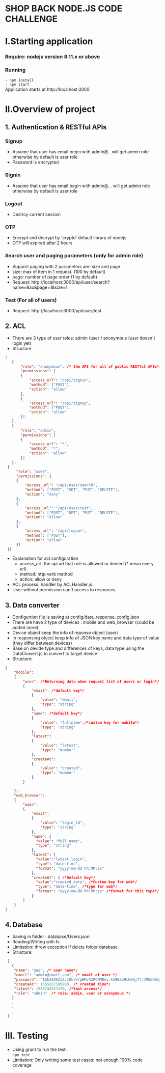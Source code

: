 # SHOP BACK NODE.JS CODE CHALLENGE
# I.Starting application
### Require: nodejs version 8.11.x or above 
### Running
  `- npm install` <br />
  `- npm start` <br />
   Application starts at http://localhost:3000
# II.Overview of project
## 1. Authentication & RESTful APIs
  ### Signup
   - Assume that user has email begin with admin@.. will get admin role otherwise by default is user role
   - Password is encrypted
  ### Signin
  - Assume that user has email begin with admin@... will get admin role otherwise by default is user role
  ### Logout
   - Destroy current session 
  ### OTP
   - Encrypt and decrypt by 'crypto' default library of nodejs
   - OTP will expired after 2 hours 
  ### Search user and paging parameters (only for admin role)
   - Support paging with 2 parameters are: size and page
   - size: max of item in 1 request. (100 by default)
   - page: number of page order (1 by default)
   - Request: http://localhost:3000/api/user/search?name=Bao&page=1&size=1
  ### Test (For all of users)
  - Request: http://localhost:3000/api/user/test
## 2. ACL
 - There are 3 type of user roles: admin /user / anonymous (user doesn't login yet)
 - Structure
 ```json
 [
    {
        "role": "anonymous", /* the API for all of public RESTful APIs*/
        "permissions": [
        {
            "access_url": "/api/signin",
            "method": ["POST"],
            "action": "allow"
        },
        {
            "access_url": "/api/signup",
            "method": ["POST"],
            "action": "allow"
        }]
    },
    {
        "role": "admin",
        "permissions": [
        {
            "access_url": "*",
            "method": "*",
            "action": "allow"
        }]
    },
  {
      "role": "user",
      "permissions": [
      {
          "access_url": "/api/user/search",
          "method": ["POST", "GET", "PUT", "DELETE"],
          "action": "deny"
      },
      {
          "access_url": "/api/user/test",
          "method": ["POST", "GET", "PUT", "DELETE"],
          "action": "allow"
      },
      {
          "access_url": "/api/logout",
          "method": ["POST"],
          "action": "allow"
      }]
  }]
 ```
 - Explanation for acl configuration
   + access_url: the api url that role is allowed or denied (* mean every url)
   + method: http verb method
   + action: allow or deny
 - ACL process: handler by ACLHandler.js
 - User without permission can't access to resources.
   
## 3. Data converter 
- Configurtion file is saving at config/data_response_config.json
- There are have 2 type of devices : mobile and web_browser (could be added more)
- Device object keep the info of reponse object (user)
- In responsing object keep info of JSON key name and data type of value (they differ between devices)
- Base on devide type and differences of keys, data type using the DataConvert.js to convert to target device 
- Structure:
```json
{
    "mobile":
    {
        "user": /*Returning data when request list of users or login*/
        {
            "email": /*default key*/
            {
                "value": "email", 
                "type": "string"
            },
            "name": /*default key*/
            {
                "value": "fullname",/*custom key for mobile*/
                "type": "string"
            },
            "latest":
            {
                "value": "latest",
                "type": "number"
            },
            "createAt":
            {
                "value": "created",
                "type": "number"
            }
        }

    },
    "web_browser":
    {
        "user":
        {
            "email":
            {
                "value": "login_id",
                "type": "string"
            },
            "name": {
              "value": "full_name",
              "type": "string"
            },
            "latest": {
              "value":"latest_login",
              "type": "date-time",
              "format": "yyyy-mm-dd hh:MM:ss"
            },
            "createAt": { /*Default key*/
              "value":"created_date", /*Custom key for web*/
              "type": "date-time", /*type for web*/
              "format": "yyyy-mm-dd hh:MM:ss" /*format for this type*/
            }
        }
    }
}
```
## 4. Database

- Saving  in folder : database/Users.json 
- Reading/Writing with fs 
- Limitation: throw exception if delete folder database
- Structure: 

```json
 [
   {
    "name": "Bao", /* user name*/
    "email": "admin@email.com", /* email of user */
    "password": "$2b$10$Zz2.1QkzV/pBMvA2PCNM8ey.kb9E3o9cH5AjTT.UMSdGGmy.PP6aS", /* password is encypted with bcrypt */
    "createAt": 1555637505900, /* created time*/
    "latest": 1555744927470, /*last access*/
    "role": "admin"  /* role: admin, user or anonymous */
   }
   .
   .
   .
 ]
 ```
# III. Testing
- Using grunt to run the test: <br />
  `npm test`<br />
- Limitation: Only writing some test cases: not enough 100% code coverage
